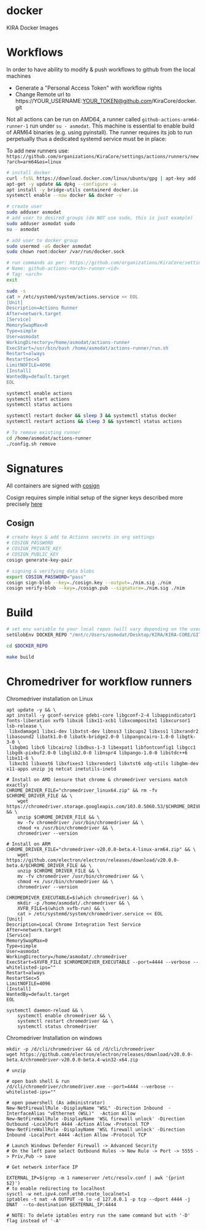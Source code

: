 # docker
KIRA Docker Images

# Workflows

In order to have ability to modify & push workflows to github from the local machines
*  Generate a "Personal Access Token" with workflow rights
*  Change Remote url to https://YOUR_USERNAME:YOUR_TOKEN@github.com/KiraCore/docker.git

Not all actions can be run on AMD64, a runner called `github-actions-arm64-runner-1` run under `su - asmodat`. This machine is essential to enable build of ARM64 binaries (e.g. using pyinstall). The runner requires its job to run perpetually thus a dedicated systemd service must be in place:

To add new runners use: `https://github.com/organizations/KiraCore/settings/actions/runners/new?arch=arm64&os=linux`

```bash
# install docker
curl -fsSL https://download.docker.com/linux/ubuntu/gpg | apt-key add -
apt-get -y update && dpkg --configure -a
apt install -y bridge-utils containerd docker.io 
systemctl enable --now docker && docker -v

# create user
sudo adduser asmodat
# add user to desired groups (do NOT use sudo, this is just example)
sudo adduser asmodat sudo
su - asmodat

# add user to docker group
sudo usermod -aG docker asmodat
sudo chown root:docker /var/run/docker.sock

# run commands as per: https://github.com/organizations/KiraCore/settings/actions/runners/new?arch=arm64&os=linux
# Name: github-actions-<arch>-runner-<id>
# Tag: <arch>
exit

sudo -s
cat > /etc/systemd/system/actions.service << EOL
[Unit]
Description=Actions Runner
After=network.target
[Service]
MemorySwapMax=0
Type=simple
User=asmodat
WorkingDirectory=/home/asmodat/actions-runner
ExecStart=/usr/bin/bash /home/asmodat/actions-runner/run.sh
Restart=always
RestartSec=5
LimitNOFILE=4096
[Install]
WantedBy=default.target
EOL

systemctl enable actions 
systemctl start actions
systemctl status actions

systemctl restart docker && sleep 3 && systemctl status docker
systemctl restart actions && sleep 3 && systemctl status actions

# To remove existing runner
cd /home/asmodat/actions-runner
./config.sh remove
```

# Signatures

All containers are signed with [cosign](https://github.com/sigstore/cosign/releases)

Cosign requires simple initial setup of the signer keys described more precisely [here](https://dev.to/n3wt0n/sign-your-container-images-with-cosign-github-actions-and-github-container-registry-3mni)


## Cosign

```bash
# create keys & add to Actions secrets in org settings
# COSIGN_PASSWORD
# COSIGN_PRIVATE_KEY
# COSIGN_PUBLIC_KEY
cosign generate-key-pair

# signing & verifying data blobs
export COSIGN_PASSWORD="pass"
cosign sign-blob --key=./cosign.key --output=./nim.sig ./nim
cosign verify-blob --key=./cosign.pub --signature=./nim.sig ./nim
```
# Build

```bash
# set env variable to your local repos (will vary depending on the user)
setGlobEnv DOCKER_REPO "/mnt/c/Users/asmodat/Desktop/KIRA/KIRA-CORE/GITHUB/docker"

cd $DOCKER_REPO

make build
```

# Chromedriver for workflow runners

Chromedriver installation on Linux

```
apt update -y && \
apt install -y gconf-service gdebi-core libgconf-2-4 libappindicator1 fonts-liberation xvfb libxi6 libx11-xcb1 libxcomposite1 libxcursor1 lsb-release \
 libxdamage1 libxi-dev libxtst-dev libnss3 libcups2 libxss1 libxrandr2 libasound2 libatk1.0-0 libatk-bridge2.0-0 libpangocairo-1.0-0 libgtk-3-0 \
 libgbm1 libc6 libcairo2 libdbus-1-3 libexpat1 libfontconfig1 libgcc1 libgdk-pixbuf2.0-0 libglib2.0-0 libnspr4 libpango-1.0-0 libstdc++6 libx11-6 \
 libxcb1 libxext6 libxfixes3 libxrender1 libxtst6 xdg-utils libgbm-dev x11-apps unzip jq netcat inetutils-inetd

# Install on AMD (ensure that chrome & chromedriver versions match exactly)
CHROME_DRIVER_FILE="chromedriver_linux64.zip" && rm -fv $CHROME_DRIVER_FILE && \
    wget https://chromedriver.storage.googleapis.com/103.0.5060.53/$CHROME_DRIVER_FILE && \
    unzip $CHROME_DRIVER_FILE && \
    mv -fv chromedriver /usr/bin/chromedriver && \
    chmod +x /usr/bin/chromedriver && \
    chromedriver --version

# Install on ARM
CHROME_DRIVER_FILE="chromedriver-v20.0.0-beta.4-linux-arm64.zip" && \
    wget https://github.com/electron/electron/releases/download/v20.0.0-beta.4/$CHROME_DRIVER_FILE && \
    unzip $CHROME_DRIVER_FILE && \
    mv -fv chromedriver /usr/bin/chromedriver && \
    chmod +x /usr/bin/chromedriver && \
    chromedriver --version

CHROMEDRIVER_EXECUTABLE=$(which chromedriver) && \
    mkdir -p /home/asmodat/.chromedriver && \
    XVFB_FILE=$(which xvfb-run) && \
    cat > /etc/systemd/system/chromedriver.service << EOL
[Unit]
Description=Local Chrome Integration Test Service
After=network.target
[Service]
MemorySwapMax=0
Type=simple
User=asmodat
WorkingDirectory=/home/asmodat/.chromedriver
ExecStart=$XVFB_FILE $CHROMEDRIVER_EXECUTABLE --port=4444 --verbose --whitelisted-ips=""
Restart=always
RestartSec=5
LimitNOFILE=4096
[Install]
WantedBy=default.target
EOL

systemctl daemon-reload && \
    systemctl enable chromedriver && \
    systemctl restart chromedriver && \
    systemctl status chromedriver
```

Chromedriver Installation on windows

```
mkdir -p /d/cli/chromedriver && cd /d/cli/chromedriver
wget https://github.com/electron/electron/releases/download/v20.0.0-beta.4/chromedriver-v20.0.0-beta.4-win32-x64.zip

# unzip

# open bash shell & run
/d/cli/chromedriver/chromedriver.exe --port=4444 --verbose --whitelisted-ips=""

# open powershell (As administrator)
New-NetFirewallRule -DisplayName "WSL" -Direction Inbound  -InterfaceAlias "vEthernet (WSL)"  -Action Allow
New-NetFireWallRule -DisplayName 'WSL firewall unlock' -Direction Outbound -LocalPort 4444 -Action Allow -Protocol TCP
New-NetFireWallRule -DisplayName 'WSL firewall unlock' -Direction Inbound -LocalPort 4444 -Action Allow -Protocol TCP

# Launch Windows Defender Firewall -> Advanced Security
# On the left pane select Outbound Rules -> New Rule -> Port -> 5555 -> Priv,Pub -> save

# Get network interface IP

EXTERNAL_IP=$(grep -m 1 nameserver /etc/resolv.conf | awk '{print $2}')
# to enable redirecting to localhost
sysctl -w net.ipv4.conf.eth0.route_localnet=1
iptables -t nat -A OUTPUT -o lo -d 127.0.0.1 -p tcp --dport 4444 -j DNAT  --to-destination $EXTERNAL_IP:4444

# NOTE: To delete iptables entry run the same command but with '-D' flag instead of '-A' 
```
